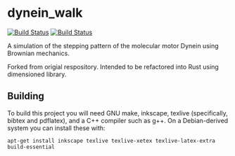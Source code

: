 # dynein_walk

[![Build Status](https://travis-ci.org/droundy/dynein_walk.svg?branch=master)](https://travis-ci.org/droundy/dynein_walk)
[![Build Status](https://semaphoreci.com/api/v1/droundy/dynein_walk/branches/master/shields_badge.svg)](https://semaphoreci.com/droundy/dynein_walk)

A simulation of the stepping pattern of the molecular motor Dynein using Brownian mechanics.


Forked from origial respository. Intended to be refactored into Rust using dimensioned library.

## Building

To build this project you will need GNU make, inkscape, texlive
(specifically, bibtex and pdflatex), and a C++ compiler such as g++.
On a Debian-derived system  you can install these with:

    apt-get install inkscape texlive texlive-xetex texlive-latex-extra build-essential
